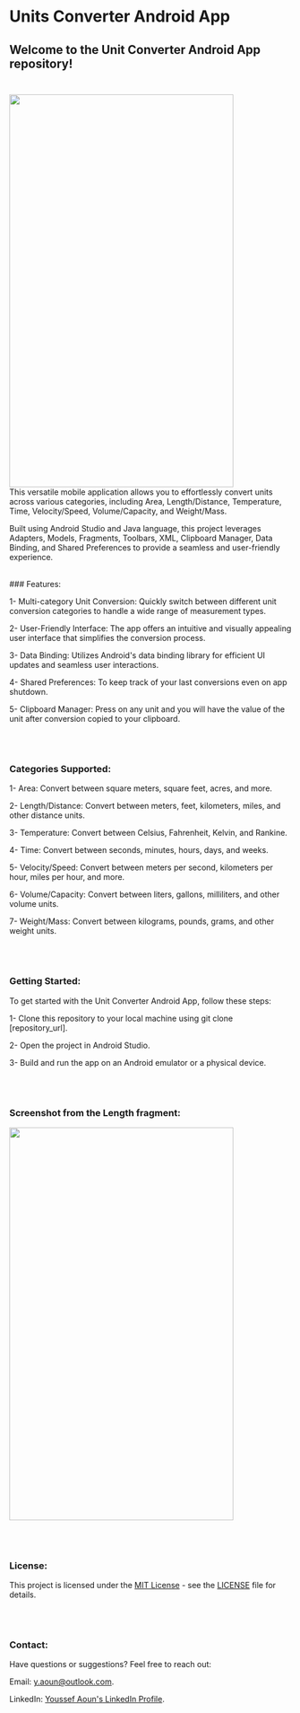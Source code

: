 # **Units Converter Android App**
## Welcome to the Unit Converter Android App repository!<br><br>
<img src="https://github.com/youssefaoun0/Units-Converter/assets/124771092/24aad5bf-9921-436b-89e5-1ed3c24a7b94" width="400" height="700">

<br>
This versatile mobile application allows you to effortlessly convert units across various categories, including Area, Length/Distance, Temperature, Time, Velocity/Speed, Volume/Capacity, and Weight/Mass.

Built using Android Studio and Java language, this project leverages Adapters, Models, Fragments, Toolbars, XML, Clipboard Manager, Data Binding, and Shared Preferences to provide a seamless and user-friendly experience.

<br>
### Features:

1- Multi-category Unit Conversion: Quickly switch between different unit conversion categories to handle a wide range of measurement types.

2- User-Friendly Interface: The app offers an intuitive and visually appealing user interface that simplifies the conversion process.

3- Data Binding: Utilizes Android's data binding library for efficient UI updates and seamless user interactions.

4- Shared Preferences: To keep track of your last conversions even on app shutdown.

5- Clipboard Manager: Press on any unit and you will have the value of the unit after conversion copied to your clipboard.


<br><br>
### Categories Supported:

1- Area: Convert between square meters, square feet, acres, and more.

2- Length/Distance: Convert between meters, feet, kilometers, miles, and other distance units.

3- Temperature: Convert between Celsius, Fahrenheit, Kelvin, and Rankine.

4- Time: Convert between seconds, minutes, hours, days, and weeks.

5- Velocity/Speed: Convert between meters per second, kilometers per hour, miles per hour, and more.

6- Volume/Capacity: Convert between liters, gallons, milliliters, and other volume units.

7- Weight/Mass: Convert between kilograms, pounds, grams, and other weight units.



<br><br>
### Getting Started:

To get started with the Unit Converter Android App, follow these steps:

1- Clone this repository to your local machine using git clone [repository_url].

2- Open the project in Android Studio.

3- Build and run the app on an Android emulator or a physical device.


<br><br>
### Screenshot from the Length fragment:

<img src="https://github.com/youssefaoun0/Units-Converter/assets/124771092/7fc66f4f-bf48-486b-ae9b-9d6f7f80be82" width="400" height="700">

<br><br>
### License:
This project is licensed under the [MIT License](LICENSE) - see the [LICENSE](LICENSE) file for details.

<br><br>
### Contact:

Have questions or suggestions? Feel free to reach out:

Email: y.aoun@outlook.com.

LinkedIn: [Youssef Aoun's LinkedIn Profile](https://www.linkedin.com/in/youssef-aoun-5334b31a2/).
